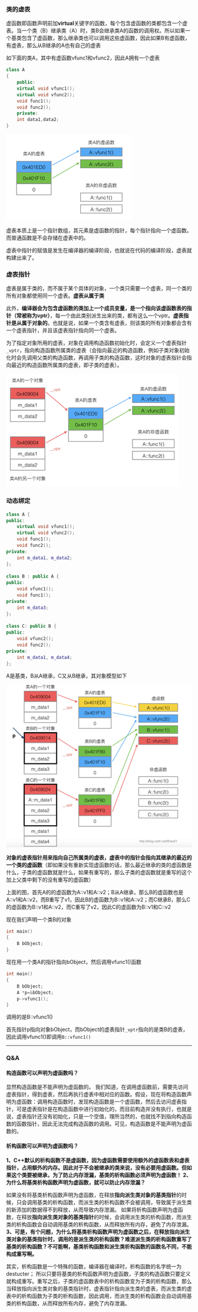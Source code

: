 ### 类的虚表

虚函数即函数声明前加**virtual**关键字的函数，每个包含虚函数的类都包含一个虚表。当一个类（B）继承类（A）时，类B会继承类A的函数的调用权。所以如果一个基类包含了虚函数，那么继承类也可以调用这些虚函数，因此如果B有虚函数，有虚表，那么从B继承的A也有自己的虚表

 如下面的类A，其中有虚函数vfunc1和vfunc2，因此A拥有一个虚表

```c++
class A
{
    public:
    virtual void vfunc1();
    virtual void vfunc2();
    void func1();
    void func2();
    private:
    int data1,data2;
}   
```

<img src="image/35.png" style="zoom:50%;" />

虚表本质上是一个指针数组，其元素是虚函数的指针，每个指针指向一个虚函数。而普通函数是不会存储在虚表中的。

虚表中指针的赋值是发生在编译器的编译阶段，也就说在代码的编译阶段，虚表就构建出来了。

### 虚表指针

虚表是属于类的，而不属于某个具体的对象，一个类只需要一个虚表，同一个类的所有对象都使用同一个虚表。**虚表从属于类**

此外，**编译器会为包含虚函数的类加上一个成员变量，是一个指向该虚函数表的指针（常被称为vptr）**，每一个由此类别派生出来的类，都有这么一个vptr。**虚表指针是从属于对象的**。也就是说，如果一个类含有虚表，则该类的所有对象都会含有一个虚表指针，并且该虚表指针指向同一个虚表。

为了指定对象所用的虚表，对象在调用构造函数初始化时，会定义一个虚表指针`_vptr`，指向构造函数所属类的虚表（会指向最近的构造函数，例如子类对象初始化时会先调用父类的构造函数，再调用子类的构造函数，这时对象的虚表指针会指向最近的构造函数所属类的虚表，即子类的虚表）。

<img src="image/36.png" style="zoom:50%;" />

### 动态绑定

```c++
class A {
public:
    virtual void vfunc1();
    virtual void vfunc2();
    void func1();
    void func2();
private:
    int m_data1, m_data2;
};

class B : public A {
public:
    void vfunc1();
    void func1();
private:
    int m_data3;
};

class C: public B {
public:
    void vfunc2();
    void func2();
private:
    int m_data1, m_data4;
};
```

A是基类，B从A继承，C又从B继承，其对象模型如下

<img src="image/37.png" style="zoom:50%;" />

**对象的虚表指针用来指向自己所属类的虚表，虚表中的指针会指向其继承的最近的一个类的虚函数**（即如果没有重新实现虚函数的话，那么最近继承的类的虚函数是什么，子类的虚函数就是什么，如果有重写的，那么子类的虚函数就是重写的这个加上父类中剩下的没有重写的虚函数）

上面的图，首先A的的虚函数为A::v1和A::v2；B从A继承，那么B的虚函数也是A::v1和A::v2，而B重写了v1，因此B的虚函数为B::v1和A::v2；而C继承B，那么C的虚函数为B::v1和A::v2，而C重写了v2，因此C的虚函数为B::v1和C::v2

现在我们声明一个类B的对象

```c++
int main()
{
    B bObject;
}
```

现在用一个类A的指针指向bObject，然后调用vfunc1()函数

```c++
int main()
{
    B bObject;
    A *p=&bObject;
    p->vfunc1();
}
```

调用的是B::vfunc1()

首先指针p指向对象bObject，而bObject的虚表指针`_vptr`指向的是类B的虚表，因此调用vfunc1()即调用`B::vfunc1()`

---

### Q&A

#### 构造函数可以声明为虚函数吗？

显然构造函数是不能声明为虚函数的。
我们知道，在调用虚函数前，需要先访问虚表指针，得到虚表，然后再执行虚表中相对应的函数。假设，现在将构造函数声明为虚函数：调用构造函数时，发现构造函数是一个虚函数，然后去访问虚表指针，可是虚表指针是在构造函数中进行初始化的，而目前构造并没有执行，也就是说，虚表指针还没有初始化，只是一个空值，理所当然的，也就找不到指向构造函数的函数指针，因此无法完成构造函数的调用。可见，构造函数是不能声明为虚函数的。

#### 析构函数可以声明为虚函数吗？

**1、C++默认的析构函数不是虚函数，因为虚函数需要使用额外的虚函数表和虚表指针，占用额外的内存。因此对于不会被继承的类来说，没有必要用虚函数。但如果这个类要被继承，为了防止内存泄漏，基类的析构函数必须声明为虚函数！**
**2、为什么将基类析构函数声明为虚函数，就可以防止内存泄漏？**

如果没有将基类析构函数声明为虚函数，在释放**指向派生类对象的基类指针**的时候，只会调用基类的析构函数，而派生类的析构函数不会被调用，导致属于派生类的新添加的数据得不到释放，从而导致内存泄漏。
如果将析构函数声明为虚函数，在释放**指向派生类对象的基类指针**的时候，会调用派生类的析构函数，而派生类的析构函数会自动调用基类的析构函数，从而释放所有内存，避免了内存泄漏。
**3、可是，有个问题，为什么将基类析构函数声明为虚函数之后，在释放指向派生类对象的基类指针时，调用的是派生类的析构函数？难道派生类的析构函数重写了基类的析构函数？不可能啊，基类析构函数和派生类析构函数的函数名不同，不能构成重写啊。**

其实，析构函数是一个特殊的函数，编译器在编译时，析构函数的名字统一为destucter；
所以只要将基类的析构函数声明为虚函数，子类的构造函数只要定义就构成重写。重写之后，子类的虚函数表中的析构函数变为子类的析构函数，那么当释放指向派生类对象的基类指针时，虚表指针指向派生类的虚表，而派生类的虚表中的析构函数为子类的析构函数，因此调用，而派生类的析构函数会自动调用基类的析构函数，从而释放所有内存，避免了内存泄漏。

